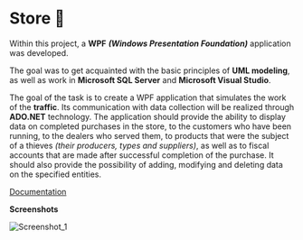 # Store :convenience_store:

Within this project, a **WPF** ***(Windows Presentation Foundation)*** application was developed. 

The goal was to get acquainted with the basic principles of **UML modeling**, as well as work in **Microsoft SQL Server** and **Microsoft Visual Studio**.

The goal of the task is to create a WPF application that simulates the work of the **traffic**. 
Its communication with data collection will be realized through **ADO.NET** technology. 
The application should provide the ability to display data on completed purchases in the store, to the customers who have been running, to the dealers who served them, to products that were the subject of a thieves *(their producers, types and suppliers)*, as well as to fiscal accounts that are made after successful completion of the purchase. 
It should also provide the possibility of adding, modifying and deleting data on the specified entities.

[Documentation](https://vukan-markovic.github.io/Store/)

**Screenshots**

![Screenshot_1](https://cdn1.imggmi.com/uploads/2018/10/9/6536023eafe4c99e02129e976711be77-full.png)
